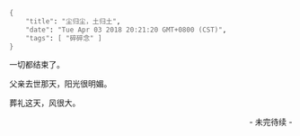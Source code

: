 ```meta
{
    "title": "尘归尘，土归土",
    "date": "Tue Apr 03 2018 20:21:20 GMT+0800 (CST)",
    "tags": [ "碎碎念" ]
}
```

<style> body { filter: grayscale(1); } </style>

一切都结束了。

父亲去世那天，阳光很明媚。

葬礼这天，风很大。

<p style="text-align: right;"><a>- 未完待续 -</a></p>
